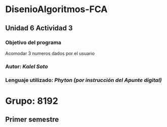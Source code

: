 # DisenioAlgoritmos-FCA
## Unidad 6 Actividad 3

### Objetivo del programa
Acomodar 3 numeros dados por el usuario 

### Autor: *Kalel Soto*

### Lenguaje utilizado: *Phyton (por instrucción del Apunte digital)*

# Grupo: 8192
## Primer semestre